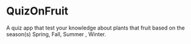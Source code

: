 # QuizOnFruit
A quiz app that test your knowledge about plants that fruit based on the season(s) Spring, Fall, Summer , Winter.
